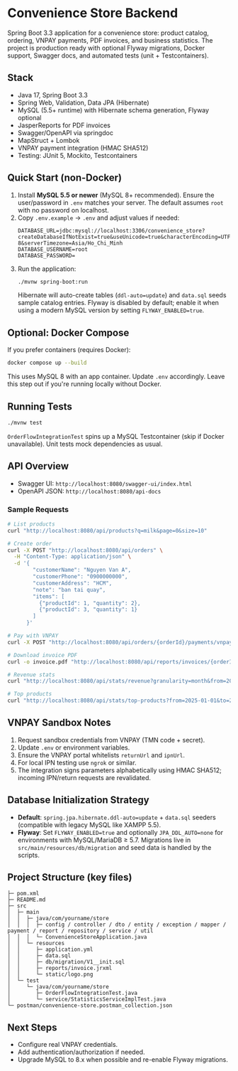 ﻿# Convenience Store Backend

Spring Boot 3.3 application for a convenience store: product catalog, ordering, VNPAY payments, PDF invoices, and business statistics. The project is production ready with optional Flyway migrations, Docker support, Swagger docs, and automated tests (unit + Testcontainers).

## Stack
- Java 17, Spring Boot 3.3
- Spring Web, Validation, Data JPA (Hibernate)
- MySQL (5.5+ runtime) with Hibernate schema generation, Flyway optional
- JasperReports for PDF invoices
- Swagger/OpenAPI via springdoc
- MapStruct + Lombok
- VNPAY payment integration (HMAC SHA512)
- Testing: JUnit 5, Mockito, Testcontainers

## Quick Start (non-Docker)
1. Install **MySQL 5.5 or newer** (MySQL 8+ recommended). Ensure the user/password in `.env` matches your server. The default assumes `root` with no password on localhost.
2. Copy `.env.example` → `.env` and adjust values if needed:
   ```
   DATABASE_URL=jdbc:mysql://localhost:3306/convenience_store?createDatabaseIfNotExist=true&useUnicode=true&characterEncoding=UTF-8&serverTimezone=Asia/Ho_Chi_Minh
   DATABASE_USERNAME=root
   DATABASE_PASSWORD=
   ```
3. Run the application:
   ```bash
   ./mvnw spring-boot:run
   ```
   Hibernate will auto-create tables (`ddl-auto=update`) and `data.sql` seeds sample catalog entries. Flyway is disabled by default; enable it when using a modern MySQL version by setting `FLYWAY_ENABLED=true`.

## Optional: Docker Compose
If you prefer containers (requires Docker):
```bash
docker compose up --build
```
This uses MySQL 8 with an app container. Update `.env` accordingly. Leave this step out if you're running locally without Docker.

## Running Tests
```bash
./mvnw test
```
`OrderFlowIntegrationTest` spins up a MySQL Testcontainer (skip if Docker unavailable). Unit tests mock dependencies as usual.

## API Overview
- Swagger UI: `http://localhost:8080/swagger-ui/index.html`
- OpenAPI JSON: `http://localhost:8080/api-docs`

### Sample Requests
```bash
# List products
curl "http://localhost:8080/api/products?q=milk&page=0&size=10"

# Create order
curl -X POST "http://localhost:8080/api/orders" \
  -H "Content-Type: application/json" \
  -d '{
        "customerName": "Nguyen Van A",
        "customerPhone": "0900000000",
        "customerAddress": "HCM",
        "note": "ban tai quay",
        "items": [
          {"productId": 1, "quantity": 2},
          {"productId": 3, "quantity": 1}
        ]
      }'

# Pay with VNPAY
curl -X POST "http://localhost:8080/api/orders/{orderId}/payments/vnpay"

# Download invoice PDF
curl -o invoice.pdf "http://localhost:8080/api/reports/invoices/{orderId}.pdf"

# Revenue stats
curl "http://localhost:8080/api/stats/revenue?granularity=month&from=2025-01-01&to=2025-12-31"

# Top products
curl "http://localhost:8080/api/stats/top-products?from=2025-01-01&to=2025-03-31&limit=5"
```

## VNPAY Sandbox Notes
1. Request sandbox credentials from VNPAY (TMN code + secret).
2. Update `.env` or environment variables.
3. Ensure the VNPAY portal whitelists `returnUrl` and `ipnUrl`.
4. For local IPN testing use `ngrok` or similar.
5. The integration signs parameters alphabetically using HMAC SHA512; incoming IPN/return requests are revalidated.

## Database Initialization Strategy
- **Default**: `spring.jpa.hibernate.ddl-auto=update` + `data.sql` seeders (compatible with legacy MySQL like XAMPP 5.5).
- **Flyway**: Set `FLYWAY_ENABLED=true` and optionally `JPA_DDL_AUTO=none` for environments with MySQL/MariaDB ≥ 5.7. Migrations live in `src/main/resources/db/migration` and seed data is handled by the scripts.

## Project Structure (key files)
```
├─ pom.xml
├─ README.md
├─ src
│  ├─ main
│  │  ├─ java/com/yourname/store
│  │  │  ├─ config / controller / dto / entity / exception / mapper / payment / report / repository / service / util
│  │  │  └─ ConvenienceStoreApplication.java
│  │  └─ resources
│  │     ├─ application.yml
│  │     ├─ data.sql
│  │     ├─ db/migration/V1__init.sql
│  │     ├─ reports/invoice.jrxml
│  │     └─ static/logo.png
│  └─ test
│     └─ java/com/yourname/store
│        ├─ OrderFlowIntegrationTest.java
│        └─ service/StatisticsServiceImplTest.java
└─ postman/convenience-store.postman_collection.json
```

## Next Steps
- Configure real VNPAY credentials.
- Add authentication/authorization if needed.
- Upgrade MySQL to 8.x when possible and re-enable Flyway migrations.
